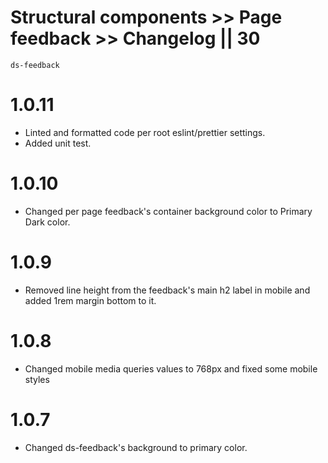 # Structural components >> Page feedback >> Changelog || 30

`ds-feedback`

# 1.0.11
* Linted and formatted code per root eslint/prettier settings.
* Added unit test.

# 1.0.10
* Changed per page feedback's container background color to Primary Dark color. 

# 1.0.9
* Removed line height from the feedback's main h2 label in mobile and added 1rem margin bottom to it.

# 1.0.8
* Changed mobile media queries values to 768px and fixed some mobile styles

# 1.0.7
* Changed ds-feedback's background to primary color.
